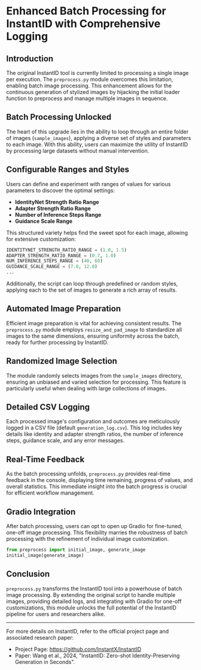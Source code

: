 # Enhanced Batch Processing for InstantID with Comprehensive Logging

## Introduction
The original InstantID tool is currently limited to processing a single image per execution. The `preprocess.py` module overcomes this limitation, enabling batch image processing. This enhancement allows for the continuous generation of stylized images by hijacking the initial loader function to preprocess and manage multiple images in sequence.

## Batch Processing Unlocked
The heart of this upgrade lies in the ability to loop through an entire folder of images (`sample_images`), applying a diverse set of styles and parameters to each image. With this ability, users can maximize the utility of InstantID by processing large datasets without manual intervention.

## Configurable Ranges and Styles
Users can define and experiment with ranges of values for various parameters to discover the optimal settings:

- **IdentityNet Strength Ratio Range**
- **Adapter Strength Ratio Range**
- **Number of Inference Steps Range**
- **Guidance Scale Range**

This structured variety helps find the sweet spot for each image, allowing for extensive customization:

```python
IDENTITYNET_STRENGTH_RATIO_RANGE = (1.0, 1.5)
ADAPTER_STRENGTH_RATIO_RANGE = (0.7, 1.0)
NUM_INFERENCE_STEPS_RANGE = (40, 60)
GUIDANCE_SCALE_RANGE = (7.0, 12.0)
...
```

Additionally, the script can loop through predefined or random styles, applying each to the set of images to generate a rich array of results.

## Automated Image Preparation
Efficient image preparation is vital for achieving consistent results. The `preprocess.py` module employs `resize_and_pad_image` to standardize all images to the same dimensions, ensuring uniformity across the batch, ready for further processing by InstantID.

## Randomized Image Selection
The module randomly selects images from the `sample_images` directory, ensuring an unbiased and varied selection for processing. This feature is particularly useful when dealing with large collections of images.

## Detailed CSV Logging
Each processed image's configuration and outcomes are meticulously logged in a CSV file (default `generation_log.csv`). This log includes key details like identity and adapter strength ratios, the number of inference steps, guidance scale, and any error messages.

## Real-Time Feedback
As the batch processing unfolds, `preprocess.py` provides real-time feedback in the console, displaying time remaining, progress of values, and overall statistics. This immediate insight into the batch progress is crucial for efficient workflow management.

## Gradio Integration
After batch processing, users can opt to open up Gradio for fine-tuned, one-off image processing. This flexibility marries the robustness of batch processing with the refinement of individual image customization.

```python
from preprocess import initial_image, generate_image
initial_image(generate_image)
```

## Conclusion
`preprocess.py` transforms the InstantID tool into a powerhouse of batch image processing. By extending the original script to handle multiple images, providing detailed logs, and integrating with Gradio for one-off customizations, this module unlocks the full potential of the InstantID pipeline for users and researchers alike.

---

For more details on InstantID, refer to the official project page and associated research paper:

- Project Page: https://github.com/InstantX/InstantID
- Paper: Wang et al., 2024, "InstantID: Zero-shot Identity-Preserving Generation in Seconds".
